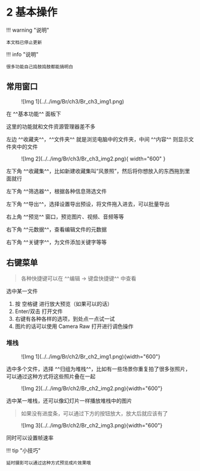 # 2 基本操作

!!! warning "说明"

    本文档已停止更新

!!! info "说明"
    
    很多功能自己捣鼓捣鼓都能搞明白

## 常用窗口

<figure markdown="span">
![Img 1](../../img/Br/ch3/Br_ch3_img1.png)
</figure>

在 ^^基本功能^^ 面板下

这里的功能就和文件资源管理器差不多

左边 ^^收藏夹^^，^^文件夹^^ 就是浏览电脑中的文件夹，中间 ^^内容^^ 则显示文件夹中的文件

<figure markdown="span">
![Img 2](../../img/Br/ch3/Br_ch3_img2.png){ width="600" }
</figure>

左下角 ^^收藏集^^，比如新建收藏集叫“风景照”，然后将你想放入的东西拖到里面就行

左下角 ^^筛选器^^，根据各种信息筛选文件

左下角 ^^导出^^，选择设置导出预设，将文件拖入进去，可以批量导出

右上角 ^^预览^^ 窗口，预览图片、视频、音频等等

右下角 ^^元数据^^，查看编辑文件的元数据

右下角 ^^关键字^^，为文件添加关键字等等

## 右键菜单

> 各种快捷键可以在 ^^编辑 -> 键盘快捷键^^ 中查看

选中某一文件

1. 按 空格键 进行放大预览（如果可以的话）
2. Enter/双击 打开文件
3. 右键有各种各样的选项，到处点一点试一试
4. 图片的话可以使用 Camera Raw 打开进行调色操作

### 堆栈

<figure markdown="span">
![Img 1](../../img/Br/ch2/Br_ch2_img1.png){width="600"}
</figure>

选中多个文件，选择 ^^归组为堆栈^^，比如有一些场景你重复拍了很多张照片，可以通过这种方式将这些照片叠在一起

<figure markdown="span">
![Img 2](../../img/Br/ch2/Br_ch2_img2.png){width="600"}
</figure>

选中某一堆栈，还可以像幻灯片一样播放堆栈中的图片

> 如果没有进度条，可以通过下方的按钮放大，放大后就应该有了

<figure markdown="span">
![Img 3](../../img/Br/ch2/Br_ch2_img3.png){width="600"}
</figure>

同时可以设置帧速率

!!! tip "小技巧"

    延时摄影可以通过这种方式预览成片效果哦

